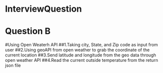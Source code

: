 ﻿# InterviewQuestion
 # Question B
 #Using Open Weaterh API
 ##1.Taking city, State, and Zip code as input from user
 ##2.Using geoAPI from open weather to grab the coordinate of the current location
 ##3.Send latitude and longitude from the geo data through open weather API
 ##4.Read the current outside temperature from the return json file
